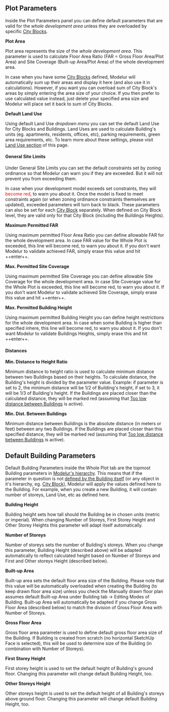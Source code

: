 Plot Parameters
---------------
Inside the Plot Parameters panel you can define default parameters that are valid for the _whole development area_ unless they are overloaded by specific [City Blocks](city_block).

**Plot Area**

Plot area represents the size of the _whole development area_. This parameter is used to calculate Floor Area Ratio (FAR = Gross Floor Area/Plot Area) and Site Coverage (Built-up Area/Plot Area) of the whole development area.

In case when you have some [City Blocks](city_block) defined, Modelur will automatically sum up their areas and display it here (and also use it in calculations). However, if you want you can overload sum of City Block's areas by simply entering the area size of your choice. If you then prefer to use calculated value instead, just delete your specified area size and Modelur will place set it back to sum of City Blocks.   

**Default Land Use**

Using default Land Use _dropdown menu_ you can set the default Land Use for City Blocks and Buildings. Land Uses are used to calculate Building's units (eg. apartments, residents, offices, etc), parking requirements, green area requirements, etc. To learn more about these settings, please visit [Land Use section](land_use) of this page.

#### General Site Limits ####

Under General Site Limits you can set the default constraints set by zoning ordinance so that Modelur can warn you if they are exceeded. But it will not prevent you from exceeding them.

In case when your development model exceeds set constraints, they will <span style="color:red">become red</span>, to warn you about it. Once the model is fixed to meet constraints again (or when zoning ordinance constraints themselves are updated), exceeded parameters will turn back to black. These parameters can also be set for each [City Block](city_block/#selected-city-block-parameters) separately. When defined on City Block level, they are valid only for that City Block (including the Buildings Heights).

**Maximum Permitted FAR** 

Using maximum permitted Floor Area Ratio you can define allowable FAR for the whole development area. In case FAR value for the Whole Plot is exceeded, this line will become red, to warn you about it. If you don't want Modelur to validate achieved FAR, simply erase this value and hit ++enter++.

**Max. Permitted Site Coverage** 

Using maximum permitted Site Coverage you can define allowable Site Coverage for the whole development area. In case Site Coverage value for the Whole Plot is exceeded, this line will become red, to warn you about it. If you don't want Modelur to validate achieved Site Coverage, simply erase this value and hit ++enter++.
 
**Max. Permitted Building Height** 

Using maximum permitted Building Height you can define height restrictions for the whole development area. In case when some Building is higher than specified inhere, this line will become red, to warn you about it. If you don't want Modelur to validate Buildings Heights, simply erase this and hit ++enter++.

#### Distances ####
 
**Min. Distance to Height Ratio**

Minimum distance to height ratio is used to calculate minimum distance between two Buildings based on their heights. To calculate distance, the Building's height is divided by the parameter value. Example: if parameter is set to 2, the minimum distance will be 1/2 of Building's height, if set to 3, it will be 1/3 of Building's height. If the Buildings are placed closer than the calculated distance, they will be marked red (assuming that [Too low distance between Buildings](survey/#warnings) is active).

**Min. Dist. Between Buildings**

Minimum distance between Buildings is the absolute distance (in meters or feet) between any two Buildings. If the Buildings are placed closer than this specified distance, they will be marked red (assuming that [Too low distance between Buildings](survey/#warnings) is active).

Default Building Parameters
---------------------------
Default Building Parameters inside the Whole Plot tab are the topmost Building parameters in [Modelur's hierarchy](/quickstart/#step-3-changing-the-parameters). This means that if the parameter in question is not [defined by the Building itself](building/#selected-building-parameters) (or any object in it's hierarchy, eg. [City Block](city_block)), Modelur will apply the values defined here to the Building. For example, when you create a new Building, it will contain number of storeys, Land Use, etc as defined here.

**Building Height**

Building height sets how tall should the Building be in chosen units (metric or imperial). When changing Number of Storeys, First Storey Height and Other Storey Heights this parameter will adapt itself automatically.

**Number of Storeys**

Number of storeys sets the number of Building's storeys. When you change this parameter, Building Height (described above) will be adapted automatically to reflect calculated height based on Number of Storeys and First and Other storeys Height (described below).

**Built-up Area**

Built-up area sets the default floor area size of the Building. Please note that this value will be automatically overloaded when creating the Building (to keep drawn floor area size) unless you check the Manually drawn floor plan assumes default Built-up Area under Building tab → Editing Modes of Building. Built-up Area will automatically be adapted if you change Gross Floor Area (described below) to match the division of Gross Floor Area with Number of Storeys. 

**Gross Floor Area**

Gross floor area parameter is used to define default gross floor area size of the Building. If Building is created from scratch (no horizontal SketchUp Face is selected), this will be used to determine size of the Building (in combination with Number of Storeys).

 
**First Storey Height**

First storey height is used to set the default height of Building's ground floor. Changing this parameter will change default Building Height, too.

**Other Storeys Height**

Other storeys height is used to set the default height of all Building's storeys above ground floor. Changing this parameter will change default Building Height, too.